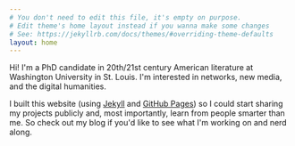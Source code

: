 ```yaml
---
# You don't need to edit this file, it's empty on purpose.
# Edit theme's home layout instead if you wanna make some changes
# See: https://jekyllrb.com/docs/themes/#overriding-theme-defaults
layout: home
---
```

Hi! I'm a PhD candidate in 20th/21st century American literature at Washington University in St. Louis. I'm interested in networks, new media, and the digital humanities.

I built this website (using [Jekyll](https://jekyllrb.com/ "yeah Jekyll rules") and [GitHub Pages](https://pages.github.com/ "also lovely")) so I could start sharing my projects publicly and, most importantly, learn from people smarter than me. So check out my blog if you'd like to see what I'm working on and nerd along.